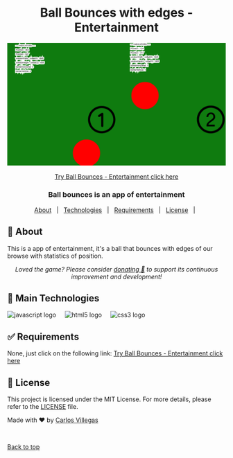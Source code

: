 <div align="center" id="top">
  <h1>Ball Bounces with edges - Entertainment</h1>
  <img src="https://github.com/VillegasCode/Ball-Bounces/blob/main/images/app-ball-bounces.png" width="900" alt="Flowers floating in the lake - Entertainment" />

  <a href="https://villegascode.github.io/Ball-Bounces/" target="_blank">Try Ball Bounces - Entertainment click here</a>
</div>

<div align="center">
  <h3>Ball bounces is an app of entertainment</h3>
</div>

<p align="center">
  <a href="#dart-about">About</a> &#xa0; | &#xa0;
  <a href="#rocket-main-technologies">Technologies</a> &#xa0; | &#xa0;
  <a href="#white_check_mark-requirements">Requirements</a> &#xa0; | &#xa0;
  <a href="#memo-license">License</a> &#xa0; | &#xa0;
</p>

## :dart: About ##

This is a app of entertainment, it's a ball that bounces with edges of our browse with statistics of position.

<p align="center">
<i>Loved the game? Please consider <a href="https://www.paypal.me/villegasalexander" target="_blank">donating 💸</a> to support its continuous<br/> improvement and development!</i>
</p>

## :rocket: Main Technologies ##

<div align="left">
  <img src="https://cdn.jsdelivr.net/gh/devicons/devicon/icons/javascript/javascript-original.svg" height="40" alt="javascript logo"  />
  <img width="12" />
  <img src="https://cdn.jsdelivr.net/gh/devicons/devicon/icons/html5/html5-original.svg" height="40" alt="html5 logo"  />
  <img width="12" />
  <img src="https://cdn.jsdelivr.net/gh/devicons/devicon/icons/css3/css3-original.svg" height="40" alt="css3 logo"  />
  <img width="12" />
</div>

## :white_check_mark: Requirements ##

None, just click on the following link: <a href="https://villegascode.github.io/Ball-Bounces/" target="_blank">Try Ball Bounces - Entertainment click here</a>

## :memo: License ##

This project is licensed under the MIT License. For more details, please refer to the [LICENSE](LICENSE.md) file.


Made with :heart: by <a href="https://github.com/VillegasCode" target="_blank">Carlos Villegas</a>

&#xa0;

<a href="#top">Back to top</a>
